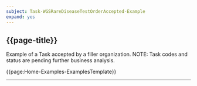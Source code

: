 ```yaml
---
subject: Task-WGSRareDiseaseTestOrderAccepted-Example
expand: yes
---
```



## {{page-title}}

Example of a Task accepted by a filler organization. NOTE: Task codes and status are pending further business analysis.

{{page:Home-Examples-ExamplesTemplate}}

---
